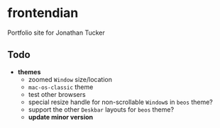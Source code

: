 # frontendian

Portfolio site for Jonathan Tucker

## Todo

- **themes**
  - zoomed `Window` size/location
  - `mac-os-classic` theme
  - test other browsers
  - special resize handle for non-scrollable `Window`s in `beos` theme?
  - support the other `Deskbar` layouts for `beos` theme?
  - **update minor version**
